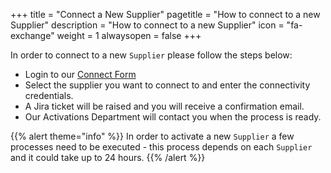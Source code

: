 +++
title = "Connect a New Supplier"
pagetitle = "How to connect to a new Supplier"
description = "How to connect to a new Supplier"
icon = "fa-exchange"
weight = 1
alwaysopen = false
+++

In order to connect to a new `Supplier` please follow the steps below:

- Login to our [Connect Form](https://connect.xmltravelgate.com)
- Select the supplier you want to connect to and enter the connectivity credentials.
- A Jira ticket will be raised and you will receive a confirmation email.
- Our Activations Department will contact you when the process is ready.

{{% alert theme="info" %}}
In order to activate a new `Supplier` a few processes need to be executed - this process depends on each `Supplier` and it could take up to 24 hours.
{{% /alert %}}
